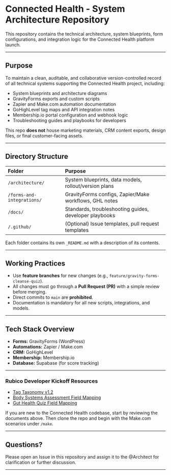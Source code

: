 # Connected Health - System Architecture Repository

This repository contains the technical architecture, system blueprints, form configurations, and integration logic for the Connected Health platform launch.

---

## Purpose

To maintain a clean, auditable, and collaborative version-controlled record of all technical systems supporting the Connected Health project, including:

- System blueprints and architecture diagrams
- GravityForms exports and custom scripts
- Zapier and Make.com automation documentation
- GoHighLevel tag maps and API integration notes
- Membership.io portal configuration and webhook logic
- Troubleshooting guides and playbooks for developers

This repo **does not** house marketing materials, CRM content exports, design files, or final customer-facing assets.

---

## Directory Structure

| Folder | Purpose |
| :--- | :--- |
| `/architecture/` | System blueprints, data models, rollout/version plans |
| `/forms-and-integrations/` | GravityForms configs, Zapier/Make workflows, GHL notes |
| `/docs/` | Standards, troubleshooting guides, developer playbooks |
| `/.github/` | (Optional) Issue templates, pull request templates |

Each folder contains its own `_README.md` with a description of its contents.

---

## Working Practices

- Use **feature branches** for new changes (e.g., `feature/gravity-forms-cleanse-quiz`).
- All changes must go through a **Pull Request (PR)** with a simple review before merging.
- Direct commits to `main` are **prohibited**.
- Documentation is mandatory for all new scripts, integrations, and models.

---

## Tech Stack Overview

- **Forms:** GravityForms (WordPress)
- **Automations:** Zapier / Make.com
- **CRM:** GoHighLevel
- **Membership:** Membership.io
- **Database:** Supabase (for score tracking)

---

### Rubico Developer Kickoff Resources
- [Tag Taxonomy v1.2](docs/tag-taxonomy-v1.2.md)
- [Body Systems Assessment Field Mapping](docs/body-systems-assessment-field-mapping.md)
- [Gut Health Quiz Field Mapping](docs/gut-health-quiz-field-mapping.md)

If you are new to the Connected Health codebase, start by reviewing the documents above. Then clone the repo and begin with the Make.com scenarios under `/make`.

---

## Questions?

Please open an Issue in this repository and assign it to the @Architect for clarification or further discussion.

---